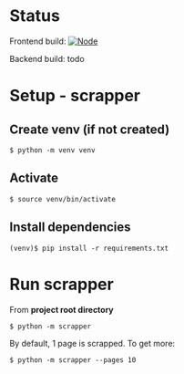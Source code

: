 # Status

Frontend build: [![Node](https://github.com/plpabla/krk_prices/actions/workflows/frontent-build.yml/badge.svg)](https://github.com/plpabla/krk_prices/actions/workflows/frontent-build.yml)

Backend build: todo

# Setup - scrapper

## Create venv (if not created)

    $ python -m venv venv

## Activate

    $ source venv/bin/activate

## Install dependencies

    (venv)$ pip install -r requirements.txt

# Run scrapper

From **project root directory**

    $ python -m scrapper

By default, 1 page is scrapped. To get more:

    $ python -m scrapper --pages 10
